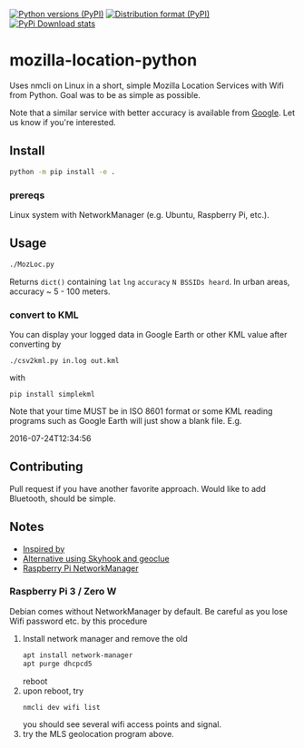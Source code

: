 [![Python versions (PyPI)](https://img.shields.io/pypi/pyversions/mozilla-location-python.svg)](https://pypi.python.org/pypi/mozilla-location-python)
[![Distribution format (PyPI)](https://img.shields.io/pypi/format/mozilla-location-python.svg)](https://pypi.python.org/pypi/mozilla-location-python)
[![PyPi Download stats](http://pepy.tech/badge/mozilla-location-python)](http://pepy.tech/project/mozilla-location-python)


# mozilla-location-python
Uses nmcli on Linux in a short, simple Mozilla Location Services with Wifi from Python.
Goal was to be as simple as possible.

Note that a similar service with better accuracy is available from 
[Google](https://developers.google.com/maps/documentation/geolocation/intro).
Let us know if you're interested.

## Install
```sh
python -m pip install -e .
```

### prereqs
Linux system with NetworkManager (e.g. Ubuntu, Raspberry Pi, etc.).



## Usage
```sh
./MozLoc.py
```

Returns `dict()` containing `lat` `lng` `accuracy` `N BSSIDs heard`.
In urban areas, accuracy ~ 5 - 100 meters.


### convert to KML
You can display your logged data in Google Earth or other KML value after converting by

    ./csv2kml.py in.log out.kml

with

    pip install simplekml
    
Note that your time MUST be in ISO 8601 format or some KML reading programs such as Google Earth will just show a blank file.
E.g.

2016-07-24T12:34:56


## Contributing
Pull request if you have another favorite approach.
Would like to add Bluetooth, should be simple.


## Notes

* [Inspired by](https://github.com/flyinva/mozlosh)
* [Alternative using Skyhook and geoclue](https://github.com/scivision/python-geoclue)
* [Raspberry Pi NetworkManager](https://raspberrypi.stackexchange.com/a/73816)

### Raspberry Pi 3 / Zero W
Debian comes without NetworkManager by default.
Be careful as you lose Wifi password etc. by this procedure

1. Install network manager and remove the old
   ```sh
   apt install network-manager
   apt purge dhcpcd5
   ```
   reboot
2. upon reboot, try
   ```sh
   nmcli dev wifi list
   ```
   you should see several wifi access points and signal.
3. try the MLS geolocation program above.
